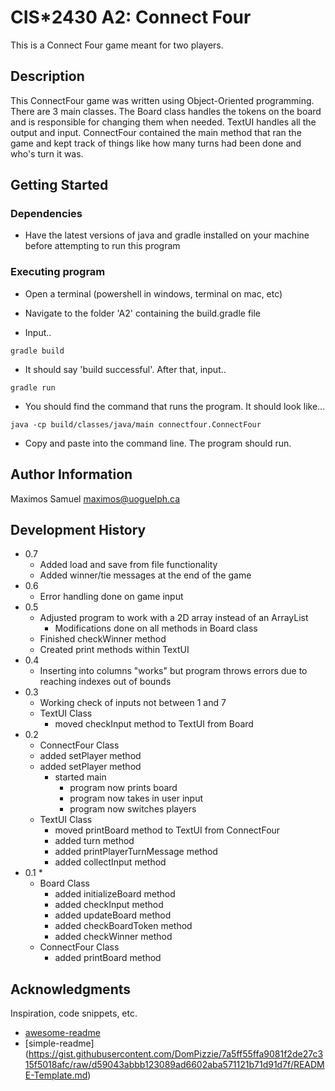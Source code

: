 # CIS*2430 A2: Connect Four

This is a Connect Four game meant for two players.

## Description

This ConnectFour game was written using Object-Oriented programming. There are 3 main classes. The Board class handles the tokens on the
board and is responsible for changing them when needed. TextUI handles all the output and input. ConnectFour contained the main method
that ran the game and kept track of things like how many turns had been done and who's turn it was. 

## Getting Started

### Dependencies

* Have the latest versions of java and gradle installed on your machine before attempting to run this program



### Executing program

* Open a terminal (powershell in windows, terminal on mac, etc)

* Navigate to the folder 'A2' containing the build.gradle file

* Input..

```
gradle build
```

* It should say 'build successful'. After that, input.. 

```
gradle run
```

* You should find the command that runs the program. It should look like...

```
java -cp build/classes/java/main connectfour.ConnectFour
```

* Copy and paste into the command line. The program should run.


## Author Information

Maximos Samuel
maximos@uoguelph.ca

## Development History

* 0.7
    * Added load and save from file functionality
    * Added winner/tie messages at the end of the game
* 0.6
    * Error handling done on game input
* 0.5
    * Adjusted program to work with a 2D array instead of an ArrayList
        * Modifications done on all methods in Board class
    * Finished checkWinner method
    * Created print methods within TextUI
* 0.4
    * Inserting into columns "works" but program throws errors due to reaching indexes out of bounds
* 0.3
    * Working check of inputs not between 1 and 7
    * TextUI Class
        * moved checkInput method to TextUI from Board
* 0.2
    * ConnectFour Class
    * added setPlayer method
    * added setPlayer method
        * started main
            * program now prints board
            * program now takes in user input
            * program now switches players
    * TextUI Class
        * moved printBoard method to TextUI from ConnectFour
        * added turn method
        * added printPlayerTurnMessage method
        * added collectInput method
* 0.1
    * 
    * Board Class
        * added initializeBoard method
        * added checkInput method
        * added updateBoard method
        * added checkBoardToken method
        * added checkWinner method  
    * ConnectFour Class
        * added printBoard method
    

## Acknowledgments

Inspiration, code snippets, etc.
* [awesome-readme](https://github.com/matiassingers/awesome-readme)
* [simple-readme] (https://gist.githubusercontent.com/DomPizzie/7a5ff55ffa9081f2de27c315f5018afc/raw/d59043abbb123089ad6602aba571121b71d91d7f/README-Template.md)



